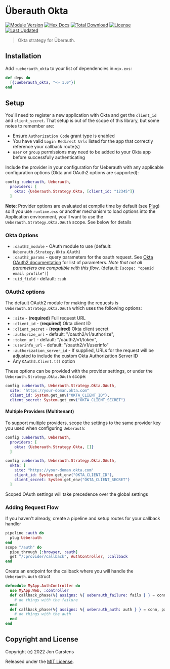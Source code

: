 # Überauth Okta

[![Module Version](https://img.shields.io/hexpm/v/ueberauth_okta.svg)](https://hex.pm/packages/ueberauth_okta)
[![Hex Docs](https://img.shields.io/badge/hex-docs-lightgreen.svg)](https://hexdocs.pm/ueberauth_okta/)
[![Total Download](https://img.shields.io/hexpm/dt/ueberauth_okta.svg)](https://hex.pm/packages/ueberauth_okta)
[![License](https://img.shields.io/hexpm/l/ueberauth_okta.svg)](https://github.com/jjcarstens/ueberauth_okta/blob/master/LICENSE.md)
[![Last Updated](https://img.shields.io/github/last-commit/jjcarstens/ueberauth_okta.svg)](https://github.com/jjcarstens/ueberauth_okta/commits/master)

> Okta strategy for Überauth.

## Installation

Add `:ueberauth_okta` to your list of dependencies in `mix.exs`:

```elixir
def deps do
  [{:ueberauth_okta, "~> 1.0"}]
end
```

## Setup

You'll need to register a new application with Okta and get the `client_id`
and `client_secret`. That setup is out of the scope of this library, but some
notes to remember are:

  * Ensure `Authorization Code` grant type is enabled
  * You have valid `Login Redirect Urls` listed for the app that correctly
    reference your callback route(s)
  * `user` or `group` permissions may need to be added to your Okta app
    before successfully authenticating

Include the provider in your configuration for Ueberauth with any
applicable configuration options (Okta and OAuth2 options are supported):

```elixir
config :ueberauth, Ueberauth,
  providers: [
    okta: {Ueberauth.Strategy.Okta, [client_id: "12345"]}
  ]
```

**Note**: Provider options are evaluated at compile time by default (see [Plug](https://hexdocs.pm/plug/1.14.0/Plug.html#module-plugs))
so if you use `runtime.exs` or another mechanism to load options into the
Application environment, you'll want to use the `Ueberauth.Strategy.Okta.OAuth`
scope. See below for details

### Okta Options

* `:oauth2_module` - OAuth module to use (default: `Ueberauth.Strategy.Okta.OAuth`)
* `:oauth2_params` - query parameters for the oauth request. See [Okta OAuth2
  documentation](https://developer.okta.com/docs/api/resources/oidc#authorize)
  for list of parameters. _Note that not all parameters are compatible with this flow_.
  (default: `[scope: "openid email profile"]`)
* `:uid_field` - default: `:sub`

### OAuth2 options

The default OAuth2 module for making the requests is `Ueberauth.Strategy.Okta.OAuth`
which uses the following options:

* `:site` - (**required**) Full request URL
* `:client_id` - (**required**) Okta client ID
* `:client_secret` - (**required**) Okta client secret
* `:authorize_url` - default:  "/oauth2/v1/authorize",
* `:token_url` - default:  "/oauth2/v1/token",
* `:userinfo_url` - default:  "/oauth2/v1/userinfo"
* `:authorization_server_id` - If supplied, URLs for the request will be adjusted to include
    the custom Okta Authorization Server ID
* Any `OAuth2.Client.t()` option

These options can be provided with the provider settings, or under the `Ueberauth.Strategy.Okta.OAuth` scope:

```elixir
config :ueberauth, Ueberauth.Strategy.Okta.OAuth,
  site: "https://your-doman.okta.com"
  client_id: System.get_env("OKTA_CLIENT_ID"),
  client_secret: System.get_env("OKTA_CLIENT_SECRET")
```

#### Multiple Providers (Multitenant)

To support multiple providers, scope the settings to the same provider key you
used when configuring `Ueberauth`:

```elixir
config :ueberauth, Ueberauth,
  providers: [
    okta: {Ueberauth.Strategy.Okta, []}
  ]

config :ueberauth, Ueberauth.Strategy.Okta.OAuth,
  okta: [
    site: "https://your-doman.okta.com"
    client_id: System.get_env("OKTA_CLIENT_ID"),
    client_secret: System.get_env("OKTA_CLIENT_SECRET")
  ]
```

Scoped OAuth settings will take precedence over the global settings

### Adding Request Flow

If you haven't already, create a pipeline and setup routes for your callback handler

```elixir
pipeline :auth do
  plug Ueberauth
end
scope "/auth" do
  pipe_through [:browser, :auth]
  get "/:provider/callback", AuthController, :callback
end
```

Create an endpoint for the callback where you will handle the `Ueberauth.Auth` struct

```elixir
defmodule MyApp.AuthController do
  use MyApp.Web, :controller
  def callback_phase(%{ assigns: %{ ueberauth_failure: fails } } = conn, _params) do
    # do things with the failure
  end
  def callback_phase(%{ assigns: %{ ueberauth_auth: auth } } = conn, params) do
    # do things with the auth
  end
end
```

## Copyright and License

Copyright (c) 2022 Jon Carstens

Released under the [MIT License](./LICENSE.md).
